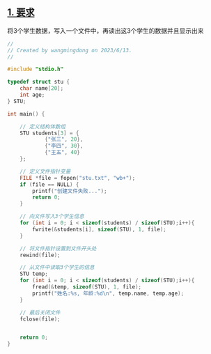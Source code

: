 ## [1. 要求](https://doc.itprojects.cn/0004.zhishi.c/0002.doc/index.html#/12.5.use?id=_1-%e8%a6%81%e6%b1%82)

将3个学生数据，写入一个文件中，再读出这3个学生的数据并且显示出来

```c
//
// Created by wangmingdong on 2023/6/13.
//

#include "stdio.h"

typedef struct stu {
    char name[20];
    int age;
} STU;

int main() {

    // 定义结构体数组
    STU students[3] = {
            {"张三", 20},
            {"李四", 30},
            {"王五", 40}
    };

    // 定义文件指针变量
    FILE *file = fopen("stu.txt", "wb+");
    if (file == NULL) {
        printf("创建文件失败...");
        return 0;
    }

    // 向文件写入3个学生信息
    for (int i = 0; i < sizeof(students) / sizeof(STU);i++){
        fwrite(&students[i], sizeof(STU), 1, file);
    }

    // 将文件指针设置到文件开头处
    rewind(file);

    // 从文件中读取3个学生的信息
    STU temp;
    for (int i = 0; i < sizeof(students) / sizeof(STU);i++){
        fread(&temp, sizeof(STU), 1, file);
        printf("姓名:%s, 年龄:%d\n", temp.name, temp.age);
    }

    // 最后关闭文件
    fclose(file);


    return 0;
}
```
